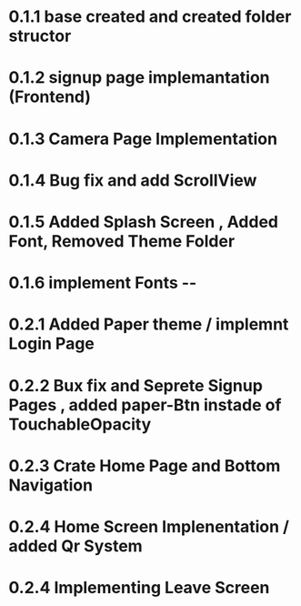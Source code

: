 # 0.1.1 base created and created folder structor
# 0.1.2 signup page implemantation (Frontend)
# 0.1.3 Camera Page Implementation
# 0.1.4 Bug fix and add ScrollView
# 0.1.5 Added Splash Screen , Added Font, Removed Theme Folder
# 0.1.6 implement Fonts --

# 0.2.1 Added Paper theme / implemnt Login Page
# 0.2.2 Bux fix and Seprete Signup Pages , added paper-Btn instade of TouchableOpacity
# 0.2.3 Crate Home Page and Bottom Navigation
# 0.2.4 Home Screen Implenentation / added Qr System
# 0.2.4 Implementing Leave Screen